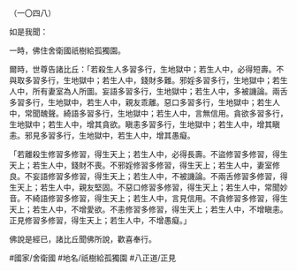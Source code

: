 （一〇四八）

如是我聞：

一時，佛住舍衛國祇樹給孤獨園。

爾時，世尊告諸比丘：「若殺生人多習多行，生地獄中；若生人中，必得短壽。不與取多習多行，生地獄中；若生人中，錢財多難。邪婬多習多行，生地獄中；若生人中，所有妻室為人所圖。妄語多習多行，生地獄中；若生人中，多被譏論。兩舌多習多行，生地獄中，若生人中，親友乖離。惡口多習多行，生地獄中；若生人中，常聞醜聲。綺語多習多行，生地獄中；若生人中，言無信用。貪欲多習多行，生地獄中；若生人中，增其貪欲。瞋恚多習多行，生地獄中；若生人中，增其瞋恚。邪見多習多行，生地獄中，若生人中，增其愚癡。

「若離殺生修習多修習，得生天上；若生人中，必得長壽。不盜修習多修習，得生天上；若生人中，錢財不喪。不邪婬修習多修習，得生天上；若生人中，妻室修良。不妄語修習多修習，得生天上；若生人中，不被譏論。不兩舌修習多修習，得生天上；若生人中，親友堅固。不惡口修習多修習，得生天上；若生人中，常聞妙音。不綺語修習多修習，得生天上；若生人中，言見信用。不貪修習多修習，得生天上；若生人中，不增愛欲。不恚修習多修習，得生天上；若生人中，不增瞋恚。正見修習多修習，得生天上；若生人中，不增愚癡。」

佛說是經已，諸比丘聞佛所說，歡喜奉行。

#國家/舍衛國
#地名/祇樹給孤獨園
#八正道/正見
